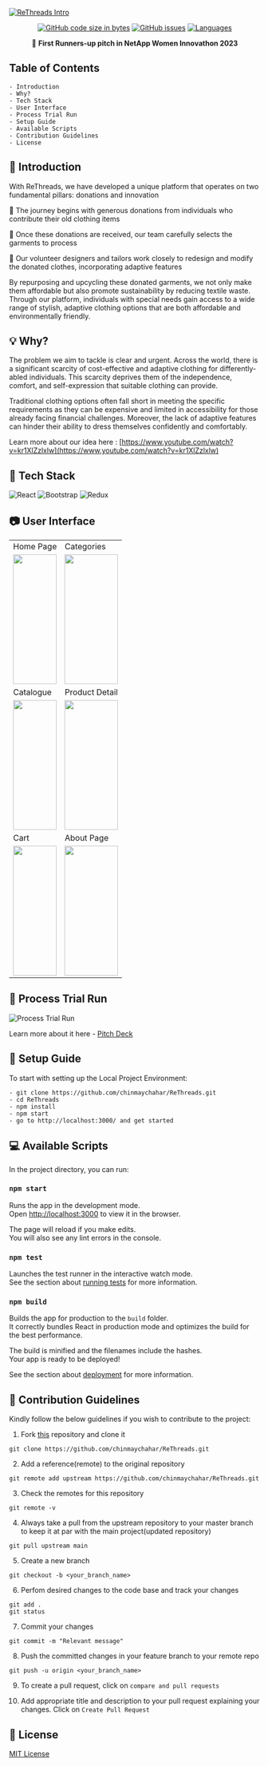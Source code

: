 [![ReThreads Intro](https://github.com/chinmaychahar/ReThreads/assets/56752925/45c66214-4004-484c-8feb-6342e1df5b70)](https://www.youtube.com/watch?v=kr1XlZzlxlw)

<div align="center">

[![GitHub code size in bytes](https://img.shields.io/github/languages/code-size/chinmaychahar/ReThreads?logo=github&style=for-the-badge)](https://github.com/chinmaychahar/) 
[![GitHub issues](https://img.shields.io/github/issues/chinmaychahar/ReThreads?style=for-the-badge)](https://GitHub.com/chiinmaychahar/ReThreads/issues/)
[![Languages](https://img.shields.io/github/languages/count/chinmaychahar/ReThreads?style=for-the-badge)](https://github.com/chinmaychahar/ReThreads)

🎉 **First Runners-up pitch in NetApp Women Innovathon 2023**

    
</div>

## Table of Contents
    - Introduction 
    - Why?
    - Tech Stack
    - User Interface
    - Process Trial Run
    - Setup Guide
    - Available Scripts
    - Contribution Guidelines
    - License
    
      
## 💛 Introduction 
With ReThreads, we have developed a unique platform that operates on two fundamental pillars: donations and innovation

📌 The journey begins with generous donations from individuals who contribute their old clothing items

📌 Once these donations are received, our team carefully selects the garments to process

📌 Our volunteer designers and tailors work closely to redesign and modify the donated clothes, incorporating adaptive features

By repurposing and upcycling these donated garments, we not only make them affordable but also promote sustainability by reducing textile waste. Through our platform, individuals with special needs gain access to a wide range of stylish, adaptive clothing options that are both affordable and environmentally friendly. 

## 💡 Why?
The problem we aim to tackle is clear and urgent. Across the world, there is a significant scarcity of cost-effective and adaptive clothing for differently-abled individuals. This scarcity deprives them of the independence, comfort, and self-expression that suitable clothing can provide. 

Traditional clothing options often fall short in meeting the specific requirements as they can be expensive and limited in accessibility for those already facing financial challenges. Moreover, the lack of adaptive features can hinder their ability to dress themselves confidently and comfortably. 

Learn more about our idea here : [https://www.youtube.com/watch?v=kr1XlZzlxlw](https://www.youtube.com/watch?v=kr1XlZzlxlw)

## 📍 Tech Stack

![React](https://img.shields.io/badge/react-%2320232a.svg?style=for-the-badge&logo=react&logoColor=%2361DAFB) ![Bootstrap](https://img.shields.io/badge/bootstrap-%238511FA.svg?style=for-the-badge&logo=bootstrap&logoColor=white) ![Redux](https://img.shields.io/badge/redux-%23593d88.svg?style=for-the-badge&logo=redux&logoColor=white)

## 📷 User Interface

<table>
  <tr>
   <td>Home Page</td>
   <td>Categories</td>
   </tr>
  <tr>
    <td><img src="https://github.com/chinmaychahar/ReThreads/assets/56752925/5ccf32af-7d6c-4aa3-be60-3e7d41114919" width=100% height=260></td>
    <td><img src="https://github.com/chinmaychahar/ReThreads/assets/56752925/daf0ab4f-3f50-41d6-a322-7ffd0704e953" width=100% height=260></td>
  </tr>
  <tr>
   <td>Catalogue</td>
   <td>Product Detail</td>
   </tr>
  <tr>
    <td><img src="https://github.com/chinmaychahar/ReThreads/assets/56752925/23522d57-70ac-4724-ab34-00f39eafc2e1" width=100% height=260></td>
    <td><img src="https://github.com/chinmaychahar/ReThreads/assets/56752925/daf0ab4f-3f50-41d6-a322-7ffd0704e953" width=100% height=260></td>
  </tr>
  <tr>
   <td>Cart</td>
   <td>About Page</td>
   </tr>
  <tr>
    <td><img src="https://github.com/chinmaychahar/ReThreads/assets/56752925/730d8403-04d2-47aa-8774-629180c54793" width=100% height=260></td>
    <td><img src="https://github.com/chinmaychahar/ReThreads/assets/56752925/e36ff1f7-a4ae-4d61-b98b-032120ba7e45" width=100% height=260></td>
  </tr>
</table>

## 🌺 Process Trial Run

![ Process Trial Run](https://github.com/chinmaychahar/ReThreads/assets/56752925/035a2ab0-a6d2-462e-9a93-7eda99ea2d94)

Learn more about it here - [Pitch Deck](https://www.canva.com/design/DAFlVy3cfXw/PteEnuu3_Ajn3YBjpK6UcA/view?utm_content=DAFlVy3cfXw&utm_campaign=designshare&utm_medium=link&utm_source=publishsharelink)


## 🔨 Setup Guide

To start with setting up the Local Project Environment:

```shell
- git clone https://github.com/chinmaychahar/ReThreads.git
- cd ReThreads
- npm install
- npm start
- go to http://localhost:3000/ and get started
```

## 💻 Available Scripts

In the project directory, you can run:

### `npm start`

Runs the app in the development mode.\
Open [http://localhost:3000](http://localhost:3000) to view it in the browser.

The page will reload if you make edits.\
You will also see any lint errors in the console.

### `npm test`

Launches the test runner in the interactive watch mode.\
See the section about [running tests](https://facebook.github.io/create-react-app/docs/running-tests) for more information.

### `npm build`

Builds the app for production to the `build` folder.\
It correctly bundles React in production mode and optimizes the build for the best performance.

The build is minified and the filenames include the hashes.\
Your app is ready to be deployed!

See the section about [deployment](https://facebook.github.io/create-react-app/docs/deployment) for more information.

## 🤝 Contribution Guidelines 

Kindly follow the below guidelines if you wish to contribute to the project:

1. Fork [this](https://github.com/chinmaychahar/ReThreads) repository and clone it

```
git clone https://github.com/chinmaychahar/ReThreads.git
```

2. Add a reference(remote) to the original repository

```
git remote add upstream https://github.com/chinmaychahar/ReThreads.git
```

3. Check the remotes for this repository

```
git remote -v
```

4. Always take a pull from the upstream repository to your master branch to keep it at par with the main project(updated repository)

```
git pull upstream main
```

5. Create a new branch

```
git checkout -b <your_branch_name>
```

6. Perfom desired changes to the code base and track your changes 

```
git add .
git status
```

7. Commit your changes

```
git commit -m "Relevant message"
```

8. Push the committed changes in your feature branch to your remote repo

```
git push -u origin <your_branch_name>
```

9. To create a pull request, click on `compare and pull requests`

10. Add appropriate title and description to your pull request explaining your changes. Click on `Create Pull Request`

## 📜 License
[MIT License](https://github.com/chinmaychahar/ReThreads/blob/main/LICENSE)
<!-- END doctoc generated TOC please keep comment here to allow auto update -->
   
   

